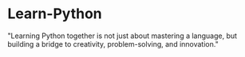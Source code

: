 # Learn-Python
"Learning Python together is not just about mastering a language, but building a bridge to creativity, problem-solving, and innovation."
